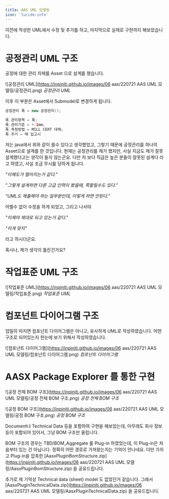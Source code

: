 ```yaml
---
title: AAS UML 모델링
icon: 'lucide:info'
---
```


이전에 작성한 UML에서 수정 및 추가를 하고, 마지막으로 실제로 구현까지 해보았습니다.

# 공정관리 UML 구조

공정에 대한 관리 자체를 Asset 으로 설계를 했습니다.

![공정관리 UML](https://inpiniti.github.io/images/06 aas/220721 AAS UML 모델링/공정관리.png)
*공정관리 UML*

이후 이 부분은 Asset에서 Submodel로 변경하게 됩니다.

```java
공정관리 폭 = new 공정관리();

폭.관리항목 = 폭;
폭.관리기준 = +-1mm;
폭.측정방법 = MILL CERT 대체;
폭.주기 = 매 입고시
``` 

저는 java에서 위와 같이 쓸수 있다고 생각했었고, 그렇기 때문에 공정관리를 하나의 Asset으로 설계를 한 것입니다.
현재는 공정관리를 제거 했지만, 사실 지금도 제가 잘못 설계했다고는 생각이 들지 않는군요.
다만 저 보다 직급은 높은 분들이 잘못된 설계다 라고 하였고, 사실 조금 무시를 당하게 됩니다.

*"이해도가 떨어지는거 같다."*

*"그렇게 설계하면 다른 고급 인력이 봤을때, 쪽팔릴수도 있다."*

*"UML도 제출해야 하는 일부분인데, 이렇게 하면 안된다."*

어쩔수 없이 수정을 하게 되었고, 그리고 나서야
 
*"이제야 제대로 되고 있는거 같다."*

*"이게 맞지"*

라고 하시더군요.

혹시나, 제가 생각이 틀린건가요?

# 작업표준 UML 구조

![작업표준 UML](https://inpiniti.github.io/images/06 aas/220721 AAS UML 모델링/작업표준.png)
*작업표준 UML*

# 컴포넌트 다이어그램 구조

엄밀히 따지면 컴포넌트 다이어그램은 아니고, 유사하게 UML로 작성하였습니다.
어떤구조로 되어있는지 한눈에 보기 위해서 작성하였습니다.

![컴포넌트 다이어그램](https://inpiniti.github.io/images/06 aas/220721 AAS UML 모델링/컴포넌트 다이어그램.png)
*컴포넌트 다이어그램*

# AASX Package Explorer 를 통한 구현

![공정 전체 BOM 구조](https://inpiniti.github.io/images/06 aas/220721 AAS UML 모델링/공정 전체 BOM 구조.png)
*공정 전체 BOM 구조*

![공정 BOM 구조](https://inpiniti.github.io/images/06 aas/220721 AAS UML 모델링/공정 BOM 구조.png)
*공정 BOM 구조*

Document나 Technical Data 등을 포함하여 구현을 해보았는데,
아무래도 회사 정보등이 포함되어 있어서, 그냥 BOM 구조만 올립니다.

BOM 구조의 경우는 TBD/BOM_Aggregate 를 Plug-in 하였었는데, 이 Plug-in은 처음부터 있는 건 아닙니다.
정확히 어떤 경로로 가져왔는지는 기억이 안나네요.
다만 가지고 Plug-in을 압축한 [AasxPluginBomStructure.zip](https://inpiniti.github.io/images/06 aas/220721 AAS UML 모델링/AasxPluginBomStructure.zip) 을 공유드립니다.

추가로 제 기억상 Technical data (sheet) model 도 없었던거 같습니다. 그래서 [AasxPluginTechnicalData.zip](https://inpiniti.github.io/images/06 aas/220721 AAS UML 모델링/AasxPluginTechnicalData.zip) 을 공유드립니다.